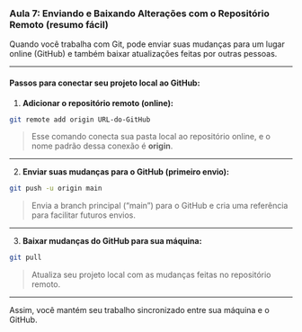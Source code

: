 ### **Aula 7: Enviando e Baixando Alterações com o Repositório Remoto (resumo fácil)**

Quando você trabalha com Git, pode enviar suas mudanças para um lugar online (GitHub) e também baixar atualizações feitas por outras pessoas.

---

#### Passos para conectar seu projeto local ao GitHub:

1. **Adicionar o repositório remoto (online):**

```bash
git remote add origin URL-do-GitHub
```

> Esse comando conecta sua pasta local ao repositório online, e o nome padrão dessa conexão é **origin**.

---

2. **Enviar suas mudanças para o GitHub (primeiro envio):**

```bash
git push -u origin main
```

> Envia a branch principal (“main”) para o GitHub e cria uma referência para facilitar futuros envios.

---

3. **Baixar mudanças do GitHub para sua máquina:**

```bash
git pull
```

> Atualiza seu projeto local com as mudanças feitas no repositório remoto.

---

Assim, você mantém seu trabalho sincronizado entre sua máquina e o GitHub.